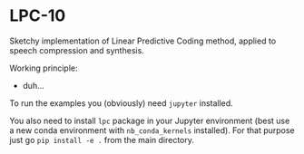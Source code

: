 # LPC-10
Sketchy implementation of Linear Predictive Coding method, 
applied to speech compression and synthesis.

Working principle:
 * duh...
 
To run the examples you (obviously) need `jupyter` installed.

You also need to install `lpc` package in your Jupyter 
environment (best use a new conda environment
 with `nb_conda_kernels` installed). 
For that purpose just go `pip install -e .` from the 
main directory.

